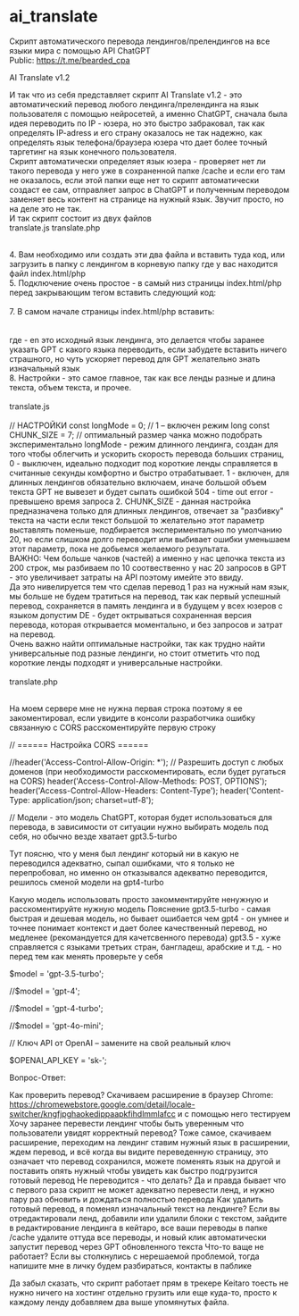 # ai_translate
Скрипт автоматического перевода лендингов/прелендингов на все языки мира с помощью API ChatGPT <br>
Public: https://t.me/bearded_cpa

AI Translate v1.2

И так что из себя представляет скрипт AI Translate v1.2 - это автоматический перевод любого лендинга/прелендинга на язык пользователя с помощью нейросетей, а именно ChatGPT, сначала была идея переводить по IP - юзера, но это быстро забраковал, так как определять IP-adress и его страну оказалось не так надежно, как определять язык телефона/браузера юзера что дает более точный таргетинг на язык конечного пользователя. 
<br>
Скрипт автоматически определяет язык юзера - проверяет нет ли такого перевода у него уже в сохраненной папке /cache и если его там не оказалось, если этой папки еще нет то скрипт автоматически создаст ее сам, отправляет запрос в ChatGPT и полученным переводом заменяет весь контент на странице на нужный язык. Звучит просто, но на деле это не так.<br>
И так скрипт состоит из двух файлов <br>
translate.js
translate.php


<br>
4. Вам необходимо или создать эти два файла и вставить туда код, или загрузить в папку с лендингом в корневую папку где у вас находится файл index.html/php
<br>
5. Подключение очень простое - в самый низ страницы index.html/php перед закрывающим тегом </body> вставить следующий код:
<br>
<!-- Скрипт перевода -->
<script src="translate.js"></script>
<br>
7. В самом начале страницы index.html/php вставить:
<br>
<html data-country="en">
<br>
<br>
где - en это исходный язык лендинга, это делается чтобы заранее указать GPT с какого языка переводить, если забудете вставить ничего страшного, но чуть ускоряет перевод для GPT желательно знать изначальный язык
 <br>   
8. Настройки - это самое главное, так как все ленды разные и длина текста, объем текста, и прочее. 
<br>
    <br>
translate.js 
    <br>
    <br>
  // НАСТРОЙКИ 
  const longMode = 0;     // 1 – включен режим long
  const CHUNK_SIZE = 7;   // оптимальный размер чанка можно подобрать экспериментально
longMode - режим длинного лендинга, создан для того чтобы облегчить и ускорить скорость перевода больших страниц, 
0 - выключен, идеально подходит под короткие ленды справляется в считанные секунды комфортно и быстро отрабатывает.
1 - включен, для длинных лендингов обязательно включаем, иначе большой объем текста GPT не вывезет и будет сыпать ошибкой 504 - time out error - превышено время запроса
2. CHUNK_SIZE - данная настройка предназначена только для длинных лендингов, отвечает за "разбивку" текста на части если текст большой то желательно этот параметр выставлять поменьше, подбирается экспериментально по умолчанию 20, но если слишком долго переводит или выбивает ошибки уменьшаем этот параметр, пока не добьемся желаемого результата. 
<br>
ВАЖНО: Чем  больше чанков (частей) а именно у нас цепочка текста из 200 строк, мы разбиваем по 10 соотвественно у нас 20 запросов в GPT - это увеличивает затраты на API поэтому имейте это ввиду. 
<br>
Да это нивелируется тем что сделав перевод 1 раз на нужный нам язык, мы больше не будем тратиться на перевод, так как первый успешный перевод, сохраняется в память лендинга и в будущем у всех юзеров с языком допустим DE - будет октрываться сохраненная версия перевода, которая открывается моментально, и без запросов и затрат на перевод.
<br>
Очень важно найти оптимальные настройки, так как трудно найти универсальные под разные лендинги, но стоит отметить что под короткие ленды подходят и универсальные настройки. 


<br>
<br>
translate.php
<br>
<br>

На моем сервере мне не нужна первая строка поэтому я ее закоментировал, если увидите в консоли разработчика ошибку связанную с CORS расскоментируйте первую строку



// ====== Настройка CORS ======

//header('Access-Control-Allow-Origin: *'); // Разрешить доступ с любых доменов (при необходимости расскоментировать, если будет ругаться на CORS)
header('Access-Control-Allow-Methods: POST, OPTIONS');
header('Access-Control-Allow-Headers: Content-Type');
header('Content-Type: application/json; charset=utf-8');
   

// Модели - это модель ChatGPT, которая будет использоваться для перевода, в зависимости от ситуации нужно выбирать модель под себя, но обычно везде хватает gpt3.5-turbo



Тут поясню, что у меня был лендинг который ни в какую не переводился адекватно, сыпал ошибками, что я только не перепробовал, но именно он отказывался адекватно переводится, решилось сменой модели на gpt4-turbo



Какую модель использовать просто закомментируйте ненужную и расскоментируйте нужную модель
Пояснение gpt3.5-turbo - самая быстрая и дешевая модель, но бывает ошибается чем gpt4 - он умнее и точнее понимает контекст и дает более качественный перевод, но медленее (рекомандуется для качетсвенного перевода)
gpt3.5 - хуже справляется с языками третьих стран, бангладеш, арабские и т.д. - но перед тем как менять проверьте у себя


$model = 'gpt-3.5-turbo';

//$model = 'gpt-4';

//$model = 'gpt-4-turbo';

//$model = 'gpt-4o-mini';



// Ключ API от OpenAI – замените на свой реальный ключ

$OPENAI_API_KEY = 'sk-';



Вопрос-Ответ: 

Как проверить перевод?
Скачиваем расширение в браузер Chrome: https://chromewebstore.google.com/detail/locale-switcher/kngfjpghaokedippaapkfihdlmmlafcc и с помощью него тестируем
Хочу заранее перевести лендинг чтобы быть уверенным что пользователи увидят корректный перевод?
Тоже самое, скачиваем расширение, переходим на лендинг ставим нужный язык в расширении, ждем перевод, и всё когда вы видите переведенную страницу, это означает что перевод сохранился, можете поменять язык на другой и поставить опять нужный чтобы увидеть как быстро подгрузится готовый перевод
Не переводится - что делать?
Да и правда бывает что с первого раза скрипт не может адекватно перевести ленд, и нужно пару раз обновить и дождаться полностью перевода
Как удалить готовый перевод, я поменял изначальный текст на лендинге?
Если вы отредактировали ленд, добавили или удалили блоки с текстом, зайдите в редактирование лендинга в кейтаро, все ваши переводы в папке /cache удалите оттуда все переводы, и новый клик автоматически запустит перевод через GPT обновленного текста
Что-то ваще не работает?
Если вы столкнулись с нерешаемой проблемой, тогда напишите мне в личку будем разбираться, контакты в паблике


Да забыл сказать, что скрипт работает прям в трекере Keitaro тоесть не нужно ничего на хостинг отдельно грузить или еще куда-то, просто к каждому ленду добавляем два выше упомянутых файла.
